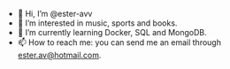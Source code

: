 - 👋 Hi, I’m @ester-avv
- 👀 I’m interested in music, sports and books.
- 🌱 I’m currently learning Docker, SQL and MongoDB.
- 📫 How to reach me: you can send me an email through ester.av@hotmail.com.

<!---
ester-avv/ester-avv is a ✨ special ✨ repository because its `README.md` (this file) appears on your GitHub profile.
You can click the Preview link to take a look at your changes.
--->
